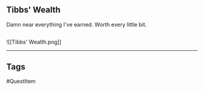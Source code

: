## Tibbs' Wealth
Damn near everything I've earned. 
Worth every little bit.
## 
![[Tibbs' Wealth.png]]

---
## Tags
#QuestItem